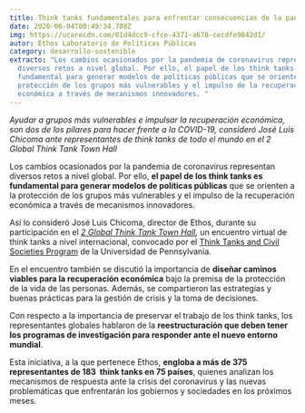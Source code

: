 ```yaml
---
title: Think tanks fundamentales para enfrentar consecuencias de la pandemia
date: 2020-06-04T00:49:34.708Z
img: https://ucarecdn.com/01d4dcc9-cfce-4371-a678-cecdfe9842d1/
autor: Ethos Laboratorio de Políticas Públicas
category: desarrollo-sostenible
extracto: "Los cambios ocasionados por la pandemia de coronavirus representan
  diversos retos a nivel global. Por ello, el papel de los think tanks es
  fundamental para generar modelos de políticas públicas que se orienten a la
  protección de los grupos más vulnerables y el impulso de la recuperación
  económica a través de mecanismos innovadores. "
---
```

*Ayudar a grupos más vulnerables e impulsar la recuperación económica, son dos de los pilares para hacer frente a la COVID-19, consideró José Luis Chicoma ante representantes de think tanks de todo el mundo en el 2 Global Think Tank Town Hall* 

Los cambios ocasionados por la pandemia de coronavirus representan diversos retos a nivel global. Por ello, **el papel de los think tanks es fundamental para generar modelos de políticas públicas** que se orienten a la protección de los grupos más vulnerables y el impulso de la recuperación económica a través de mecanismos innovadores. 

Así lo consideró José Luis Chicoma, director de Ethos, durante su participación en el *[2 Global Think Tank Town Hall](https://www.gotothinktank.com/global-think-tank-town-hall-2-faq),* un encuentro virtual de think tanks a nivel internacional, convocado por el [Think Tanks and Civil Societies Program](https://www.gotothinktank.com/) de la Universidad de Pennsylvania.

En el encuentro también se discutió la importancia de **diseñar caminos viables para la recuperación económica** bajo la premisa de la protección de la vida de las personas. Además, se compartieron las estrategias y buenas prácticas para la gestión de crisis y la toma de decisiones. 

Con respecto a la importancia de preservar el trabajo de los think tanks, los representantes globales hablaron de la **reestructuración que deben tener los programas de investigación para responder ante el nuevo entorno mundial**. 

Esta iniciativa, a la que pertenece Ethos, **engloba a más de 375 representantes de 183  think tanks en 75 países**, quienes analizan los mecanismos de respuesta ante la crisis del coronavirus y las nuevas problemáticas que enfrentarán los gobiernos y sociedades en los próximos meses.